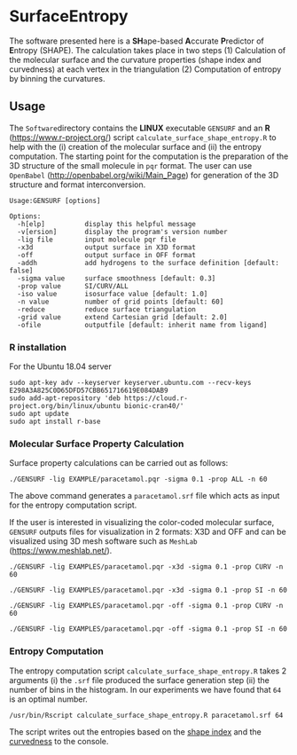 # SurfaceEntropy

The software presented here is a **SH**ape-based **A**ccurate **P**redictor of **E**ntropy (SHAPE). The calculation takes place in two steps (1) Calculation of the molecular surface and the curvature properties (shape index and curvedness) at each vertex in the triangulation (2) Computation of entropy by binning the curvatures. 

## Usage
The `Software`directory contains the **LINUX** executable `GENSURF` and an **R** (https://www.r-project.org/) script `calculate_surface_shape_entropy.R` to help with the (i) creation of the molecular surface and (ii) the entropy computation. The starting point for the computation is the preparation of the 3D structure of the small molecule in `pqr` format. The user can use `OpenBabel` (http://openbabel.org/wiki/Main_Page) for generation of the 3D structure and format interconversion.  

```
Usage:GENSURF [options]

Options:
  -h[elp]          display this helpful message
  -v[ersion]       display the program's version number
  -lig file        input molecule pqr file
  -x3d             output surface in X3D format
  -off             output surface in OFF format
  -addh            add hydrogens to the surface definition [default: false]
  -sigma value     surface smoothness [default: 0.3]
  -prop value      SI/CURV/ALL
  -iso value       isosurface value [default: 1.0]
  -n value         number of grid points [default: 60]
  -reduce          reduce surface triangulation
  -grid value      extend Cartesian grid [default: 2.0]
  -ofile           outputfile [default: inherit name from ligand]
```

### R installation
For the Ubuntu 18.04 server
```
sudo apt-key adv --keyserver keyserver.ubuntu.com --recv-keys E298A3A825C0D65DFD57CBB651716619E084DAB9
sudo add-apt-repository 'deb https://cloud.r-project.org/bin/linux/ubuntu bionic-cran40/'
sudo apt update
sudo apt install r-base
```

### Molecular Surface Property Calculation
Surface property calculations can be carried out as follows: 

`./GENSURF -lig EXAMPLE/paracetamol.pqr -sigma 0.1 -prop ALL -n 60`

The above command generates a `paracetamol.srf` file which acts as input for the entropy computation script.

If the user is interested in visualizing the color-coded molecular surface, `GENSURF` outputs files for visualization in 2 formats: X3D and OFF and can be visualized using 3D mesh software such as `MeshLab` (https://www.meshlab.net/).

`./GENSURF -lig EXAMPLES/paracetamol.pqr -x3d -sigma 0.1 -prop CURV -n 60`

`./GENSURF -lig EXAMPLES/paracetamol.pqr -x3d -sigma 0.1 -prop SI -n 60`

`./GENSURF -lig EXAMPLES/paracetamol.pqr -off -sigma 0.1 -prop CURV -n 60`

`./GENSURF -lig EXAMPLES/paracetamol.pqr -off -sigma 0.1 -prop SI -n 60`



### Entropy Computation
The entropy computation script `calculate_surface_shape_entropy.R` takes 2 arguments (i) the `.srf` file produced the surface generation step (ii) the number of bins in the histogram. In our experiments we have found that `64` is an optimal number. 

`/usr/bin/Rscript calculate_surface_shape_entropy.R paracetamol.srf 64`

The script writes out the entropies based on the <ins>shape index</ins> and the <ins>curvedness</ins> to the console.




